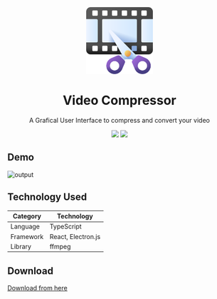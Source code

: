 <p align="center">
  <img src="./.github/icon.png" width="150" />
</p>

<h1 align="center">
  Video Compressor
  <br>
</h1>

<p align="center">
    A Grafical User Interface to compress and convert your video
</p>

<p align="center">
  <img src="https://img.shields.io/badge/-FFmpeg-007808.svg?logo=ffmpeg&style=popout">
  <img src="https://img.shields.io/badge/Electron-2F4F4F?logo=electron&style=popout
  ">
</p>

## Demo

![output](https://github.com/tkwonn/video-compressor/assets/66197642/913a132c-17e2-40f5-844c-32384c217306)


## Technology Used

| **Category**                             | **Technology**                           |
|------------------------------------------|------------------------------------------|
| Language                                 | TypeScript                               |
| Framework                                | React, Electron.js                       |
| Library                                  | ffmpeg                                   |


## Download

[Download from here](https://github.com/tkwonn/video-compressor/releases)
